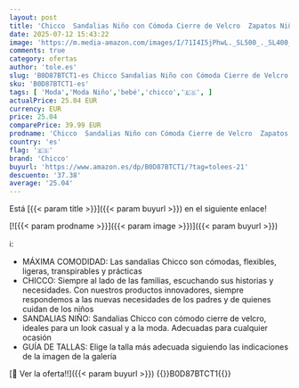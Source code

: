 ```yaml
---
layout: post
title: 'Chicco  Sandalias Niño con Cómoda Cierre de Velcro  Zapatos Niño y Bebé  Diseñado en Italia'
date: 2025-07-12 15:43:22
image: 'https://m.media-amazon.com/images/I/71I4I5jPhwL._SL500_._SL400_.jpg'
comments: true
category: ofertas
author: 'tole.es'
slug: 'B0D87BTCT1-es Chicco Sandalias Niño con Cómoda Cierre de Velcro Zapatos...'
sku: 'B0D87BTCT1-es'
tags: [ 'Moda','Moda Niño','bebé','chicco','🇪🇸', ]
actualPrice: 25.04 EUR
currency: EUR
price: 25.04
comparePrice: 39.99 EUR
prodname: 'Chicco  Sandalias Niño con Cómoda Cierre de Velcro  Zapatos Niño y Bebé  Diseñado en Italia'
country: 'es'
flag: '🇪🇸'
brand: 'Chicco'
buyurl: 'https://www.amazon.es/dp/B0D87BTCT1/?tag=tolees-21'
descuento: '37.38'
average: '25.04'
---
```


Está [{{< param title >}}]({{< param buyurl >}}) en el siguiente enlace!

[![{{< param prodname >}}]({{< param image >}})]({{< param buyurl >}})

ℹ️:

- MÁXIMA COMODIDAD: Las sandalias Chicco son cómodas, flexibles, ligeras, transpirables y prácticas
- CHICCO: Siempre al lado de las familias, escuchando sus historias y necesidades. Con nuestros productos innovadores, siempre respondemos a las nuevas necesidades de los padres y de quienes cuidan de los niños
- SANDALIAS NIÑO: Sandalias Chicco con cómodo cierre de velcro, ideales para un look casual y a la moda. Adecuadas para cualquier ocasión
- GUÍA DE TALLAS: Elige la talla más adecuada siguiendo las indicaciones de la imagen de la galería

[🛒 Ver la oferta!!]({{< param buyurl >}})
{{<world>}}B0D87BTCT1{{</world>}}
